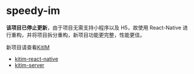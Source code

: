 # speedy-im

**该项目已停止更新**，由于项目无需支持小程序以及 H5，故使用 React-Native 进行重构，并将项目拆分重构，新项目功能更完整，性能更佳。

新项目请查看[KitIM](https://gitee.com/kitim)

- [kitim-react-native](https://gitee.com/kitim/kitim-react-native)
- [kitim-server](https://gitee.com/kitim-server)

